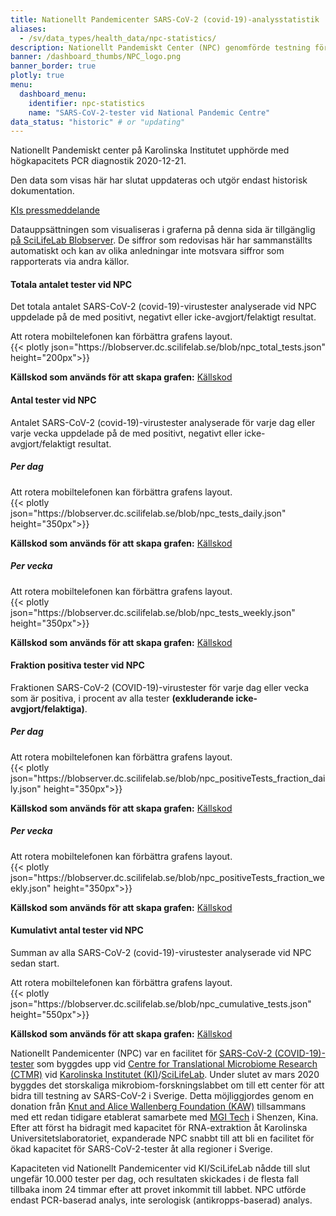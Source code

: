 ```yaml
---
title: Nationellt Pandemicenter SARS-CoV-2 (covid-19)-analysstatistik
aliases:
  - /sv/data_types/health_data/npc-statistics/
description: Nationellt Pandemiskt Center (NPC) genomförde testning för SARS-CoV-2 från pandemins början. Data som visas inkluderar antal positiva och negativa test samt antal test med oklart testresultat. Denna dashboard visar endast historiska data och uppdateras inte längre.
banner: /dashboard_thumbs/NPC_logo.png
banner_border: true
plotly: true
menu:
  dashboard_menu:
    identifier: npc-statistics
    name: "SARS-CoV-2-tester vid National Pandemic Centre"
data_status: "historic" # or "updating"
---
```


<div class="alert alert-info small">
  <p><i class="bi bi-exclamation-triangle-fill"></i>Nationellt Pandemiskt center på Karolinska Institutet upphörde med högkapacitets PCR diagnostik 2020-12-21.</p>
  <p><span class="font-weight-bold">Den data som visas här har slutat uppdateras</span> och utgör endast historisk dokumentation.</p>
  <a href="https://nyheter.ki.se/covid-19-tester-ki-atergar-till-ordinarie-laboratorieverksamhet-men-har-fortsatt-beredskap">KIs pressmeddelande</a>
</div>

Datauppsättningen som visualiseras i graferna på denna sida är tillgänglig [på SciLifeLab Blobserver](https://blobserver.dc.scilifelab.se/blob/NPC-statistics-data-set.csv). De siffror som redovisas här har sammanställts automatiskt och kan av olika anledningar inte motsvara siffror som rapporterats via andra källor.

#### Totala antalet tester vid NPC

Det totala antalet SARS-CoV-2 (covid-19)-virustester analyserade vid NPC
uppdelade på de med positivt, negativt eller icke-avgjort/felaktigt
resultat.

<div class="d-md-none alert alert-info">
  Att rotera mobiltelefonen kan förbättra grafens layout.
</div>

 <div class="plot_wrapper mb-3">
    <div class="table-responsive">{{< plotly json="https://blobserver.dc.scilifelab.se/blob/npc_total_tests.json" height="200px">}}</div>
</div>

**Källskod som används för att skapa grafen:** [Källskod](https://github.com/ScilifelabDataCentre/pathogens-portal-visualisations/blob/main/npctests/npc_total_tests.py)

#### Antal tester vid NPC

Antalet SARS-CoV-2 (covid-19)-virustester analyserade för varje dag eller varje vecka uppdelade på de med positivt, negativt eller icke-avgjort/felaktigt resultat.

##### Per dag

<div class="d-md-none alert alert-info">
  Att rotera mobiltelefonen kan förbättra grafens layout.
</div>

<div class="plot_wrapper mb-3">
  <div class="table-responsive">{{< plotly json="https://blobserver.dc.scilifelab.se/blob/npc_tests_daily.json" height="350px">}}</div>
</div>

**Källskod som används för att skapa grafen:** [Källskod](https://github.com/ScilifelabDataCentre/pathogens-portal-visualisations/blob/main/npctests/npc_tests_daily.py)

##### Per vecka

<div class="d-md-none alert alert-info">
  Att rotera mobiltelefonen kan förbättra grafens layout.
</div>

<div class="plot_wrapper mb-3">
  <div class="table-responsive">{{< plotly json="https://blobserver.dc.scilifelab.se/blob/npc_tests_weekly.json" height="350px">}}</div>
</div>

**Källskod som används för att skapa grafen:** [Källskod](https://github.com/ScilifelabDataCentre/pathogens-portal-visualisations/blob/main/npctests/npc_tests_weekly.py)

#### Fraktion positiva tester vid NPC

Fraktionen SARS-CoV-2 (COVID-19)-virustester för varje dag eller vecka som är positiva, i procent av alla tester **(exkluderande icke-avgjort/felaktiga)**.

##### Per dag

<div class="d-md-none alert alert-info">
  Att rotera mobiltelefonen kan förbättra grafens layout.
</div>

<div class="plot_wrapper mb-3">
  <div class="table-responsive">{{< plotly json="https://blobserver.dc.scilifelab.se/blob/npc_positiveTests_fraction_daily.json" height="350px">}}</div>
</div>

**Källskod som används för att skapa grafen:** [Källskod](https://github.com/ScilifelabDataCentre/pathogens-portal-visualisations/blob/main/npctests/npc_positiveTests_fraction_daily.py)

##### Per vecka

<div class="d-md-none alert alert-info">
  Att rotera mobiltelefonen kan förbättra grafens layout.
</div>

<div class="plot_wrapper mb-3">
  <div class="table-responsive">{{< plotly json="https://blobserver.dc.scilifelab.se/blob/npc_positiveTests_fraction_weekly.json" height="350px">}}</div>
</div>

**Källskod som används för att skapa grafen:** [Källskod](https://github.com/ScilifelabDataCentre/pathogens-portal-visualisations/blob/main/npctests/npc_positiveTests_fraction_weekly.py)

#### Kumulativt antal tester vid NPC

Summan av alla SARS-CoV-2 (covid-19)-virustester analyserade vid NPC sedan start.

<div class="d-md-none alert alert-info">
  Att rotera mobiltelefonen kan förbättra grafens layout.
</div>

<div class="plot_wrapper mb-3">
  <div class="table-responsive">{{< plotly json="https://blobserver.dc.scilifelab.se/blob/npc_cumulative_tests.json" height="550px">}}</div>
</div>

**Källskod som används för att skapa grafen:** [Källskod](https://github.com/ScilifelabDataCentre/pathogens-portal-visualisations/blob/main/npctests/npc_cumulative_tests.py)

Nationellt Pandemicenter (NPC) var en facilitet för [SARS-CoV-2 (COVID-19)-tester](https://ki.se/mtc/ctmr-and-covid-19) som byggdes upp vid [Centre for Translational Microbiome Research (CTMR)](https://ki.se/en/research/centre-for-translational-microbiome-research-ctmr) vid [Karolinska Institutet (KI)](https://ki.se/)/[SciLifeLab](https://www.scilifelab.se/). Under slutet av mars 2020 byggdes det storskaliga mikrobiom-forskningslabbet om till ett center för att bidra till testning av SARS-CoV-2 i Sverige. Detta möjliggjordes genom en donation från [Knut and Alice Wallenberg Foundation (KAW)](https://kaw.wallenberg.org/) tillsammans med ett redan tidigare etablerat samarbete med [MGI Tech](https://en.mgitech.cn/) i Shenzen, Kina. Efter att först ha bidragit med kapacitet för RNA-extraktion åt Karolinska Universitetslaboratoriet, expanderade NPC snabbt till att bli en facilitet för ökad kapacitet för SARS-CoV-2-tester åt alla regioner i Sverige.

Kapaciteten vid Nationellt Pandemicenter vid KI/SciLifeLab nådde till slut ungefär 10.000 tester per dag, och resultaten skickades i de flesta fall tillbaka inom 24 timmar efter att provet inkommit till labbet. NPC utförde endast PCR-baserad analys, inte serologisk (antikropps-baserad) analys.
